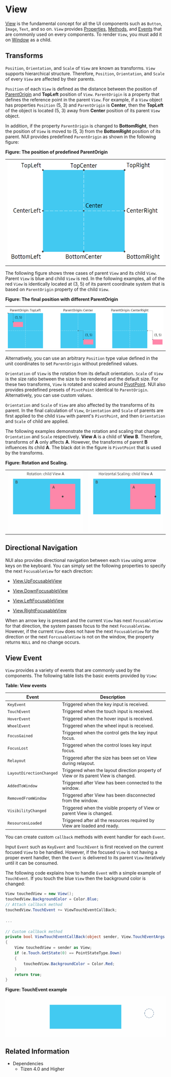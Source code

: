 # View

[View](https://samsung.github.io/TizenFX/latest/api/Tizen.NUI.BaseComponents.View.html) is the fundamental concept for all the UI components such as `Button`, `Image`, `Text`, and so on.
`View` provides [Properties](https://samsung.github.io/TizenFX/latest/api/Tizen.NUI.BaseComponents.View.html#properties), [Methods](https://samsung.github.io/TizenFX/latest/api/Tizen.NUI.BaseComponents.View.html#methods), and [Events](https://samsung.github.io/TizenFX/latest/api/Tizen.NUI.BaseComponents.View.html#events) that are commonly used on every components. To render `View`, you must add it on [Window](https://samsung.github.io/TizenFX/latest/api/Tizen.NUI.Window.html) as a child.


<a name="1"></a>
## Transforms

`Position`, `Orientation`, and `Scale` of `View` are known as transforms.
`View` supports hierarchical structure. Therefore, `Position`, `Orientation`, and `Scale` of every `View` are affected by their parents.

`Position` of each `View` is defined as the distance between the position of [ParentOrigin](https://samsung.github.io/TizenFX/latest/api/Tizen.NUI.BaseComponents.View.html#Tizen_NUI_BaseComponents_View_ParentOrigin) and **TopLeft** position of `View`. `ParentOrigin` is a property that defines the reference point in the parent `View`. For example, if a `View` object has properties `Position` (5, 3) and `ParentOrigin` is **Center**, then the **TopLeft** of the object is located (5, 3) away from **Center** position of its parent `View` object.

In addition, if the property `ParentOrigin` is changed to **BottomRight**, then the position of `View` is moved to (5, 3) from the **BottomRight** position of its parent. NUI provides predefined `ParentOrigin` as shown in the following figure:

**Figure: The position of predefined ParentOrigin**

<table style="width:100%">
<tr>
<td style="width:100%" align="center">
<img src="./media/view_Figure_ParentOrigin_PivotPoint.png">
</td>
</tr>
</table>

The following figure shows three cases of parent `View` and its child `View`. Parent `View` is blue and child `View` is red. In the following examples, all of the red `View` is identically located at (3, 5) of its parent coordinate system that is based on `ParentOrigin` property of the child `View`.

**Figure: The final position with different ParentOrigin**

<table style="width:100%">
<tr>
<td style="width:100%" align="center">
<img src="./media/view_Figure_Position.png" width="100%">
</td>
</tr>
</table>

Alternatively, you can use an arbitrary `Position` type value defined in the unit coordinates to set `ParentOrigin` without predefined values.

`Orientation` of `View` is the rotation from its default orientation. `Scale` of `View` is the size ratio between the size to be rendered and the default size. For these two transforms, `View` is rotated and scaled around [PivotPoint](https://samsung.github.io/TizenFX/latest/api/Tizen.NUI.BaseComponents.View.html#Tizen_NUI_BaseComponents_View_PivotPoint). NUI also provides predefined presets of `PivotPoint` identical to `ParentOrigin`. Alternatively, you can use custom values.

`Orientation` and `Scale` of `View` are also affected by the transforms of its parent. In the final calculation of `View`, `Orientation` and `Scale` of parents are first applied to the child `View` with parent's `PivotPoint`, and then `Orientation` and `Scale` of child are applied.

The following examples demonstrate the rotation and scaling that change `Orientation` and `Scale` respectively. **View A** is a child of **View B**. Therefore, transforms of **A** only affects **A**. However, the transforms of parent **B** influences its child **A**. The black dot in the figure is `PivotPoint` that is used by the transforms.

**Figure: Rotation and Scaling.**

<table style="width:100%">
<tr>
<td style="width:50%" align="center">
<img src="./media/view_Figure_Orientation.gif" width="100%">
</td>
<td style="width:50%" align="center">
<img src="./media/view_Figure_Scale.gif" width="100%">
</td>
</tr>
</table>


<a name="2"></a>
## Directional Navigation

NUI also provides directional navigation between each `View` using arrow keys on the keyboard. You can simply set the following properties to specify the next `FocusableView` for each direction:

- [View.UpFocusableView](https://samsung.github.io/TizenFX/latest/api/Tizen.NUI.BaseComponents.View.html#Tizen_NUI_BaseComponents_View_UpFocusableView)

- [View.DownFocusableView](https://samsung.github.io/TizenFX/latest/api/Tizen.NUI.BaseComponents.View.html#Tizen_NUI_BaseComponents_View_DownFocusableView)

- [View.LeftFocusableView](https://samsung.github.io/TizenFX/latest/api/Tizen.NUI.BaseComponents.View.html#Tizen_NUI_BaseComponents_View_LeftFocusableView)

- [View.RightFocusableView](https://samsung.github.io/TizenFX/latest/api/Tizen.NUI.BaseComponents.View.html#Tizen_NUI_BaseComponents_View_RightFocusableView)

When an arrow key is pressed and the current `View` has next `FocusableView` for that direction, the system passes focus to the next `FocusableView`. However, if the current `View` does not have the next `FocusableView` for the direction or the next `ForcusableView` is not on the window, the property returns `NULL` and no change occurs.


<a name="3"></a>
## View Event

`View` provides a variety of events that are commonly used by the components. The following table lists the basic events provided by `View`:

**Table: View events**

| Event               | Description                                               |
| ------------------- | --------------------------------------------------------- |
| `KeyEvent`          | Triggered when the key input is received.                   |
| `TouchEvent`        | Triggered when the touch input is received.                 |
| `HoverEvent`        | Triggered when the hover input is received.                 |
| `WheelEvent`        | Triggered when the wheel input is received.                 |
| `FocusGained`       | Triggered when the control gets the key input focus.        |
| `FocusLost`         | Triggered when the control loses key input focus.           |
| `Relayout`          | Triggered after the size has been set on View during relayout. |
| `LayoutDirectionChanged` | Triggered when the layout direction property of View or its parent View is changed. |
| `AddedToWindow`     | Triggered after View has been connected to the window.  |
| `RemovedFromWindow` | Triggered after View has been disconnected from the window. |
| `VisibilityChanged` | Triggered when the visible property of View or parent View is changed. |
| `ResourcesLoaded`   | Triggered after all the resources required by View are loaded and ready. |

You can create custom `callback` methods with event handler for each `Event`.

Input `Event` such as `KeyEvent` and `TouchEvent` is first received on the current focused `View` to be handled. However, if the focused `View` is not having a proper event handler, then the `Event` is delivered to its parent `View` iteratively until it can be consumed.

The following code explains how to handle `Event` with a simple example of `TouchEvent`. If you touch the blue `View` then the background color is changed:

```csharp
View touchedView = new View();
touchedView.BackgroundColor = Color.Blue;
// Attach callback method
touchedView.TouchEvent += ViewTouchEventCallBack;

...

// Custom callback method
private bool ViewTouchEventCallBack(object sender, View.TouchEventArgs e)
{
    View touchedView = sender as View;
    if (e.Touch.GetState(0) == PointStateType.Down)
    {
        touchedView.BackgroundColor = Color.Red;
    }
    return true;
}
```

**Figure: TouchEvent example**

![View with a background image](./media/view_Figure_Touch.gif)


## Related Information
- Dependencies
  -   Tizen 4.0 and Higher

